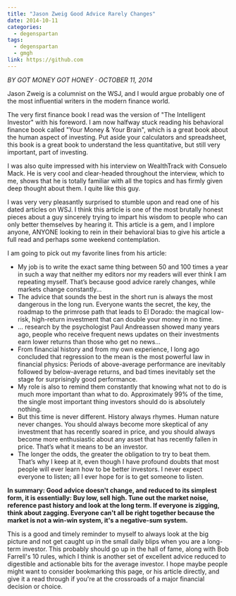 ```yaml
---
title: "Jason Zweig Good Advice Rarely Changes"
date: 2014-10-11
categories:
  - degenspartan
tags:
  - degenspartan
  - gmgh
link: https://github.com
---
```


*BY GOT MONEY GOT HONEY · OCTOBER 11, 2014*

Jason Zweig is a columnist on the WSJ, and I would argue probably one of the most influential writers in the modern finance world.

The very first finance book I read was the version of "The Intelligent Investor" with his foreword. I am now halfway stuck reading his behavioral finance book called "Your Money & Your Brain", which is a great book about the human aspect of investing. Put aside your calculators and spreadsheet, this book is a great book to understand the less quantitative, but still very important, part of investing.

I was also quite impressed with his interview on WealthTrack with Consuelo Mack. He is very cool and clear-headed throughout the interview, which to me, shows that he is totally familiar with all the topics and has firmly given deep thought about them. I quite like this guy.

I was very very pleasantly surprised to stumble upon and read one of his dated articles on WSJ. I think this article is one of the most brutally honest pieces about a guy sincerely trying to impart his wisdom to people who can only better themselves by hearing it. This article is a gem, and I implore anyone, ANYONE looking to rein in their behavioral bias to give his article a full read and perhaps some weekend contemplation.

I am going to pick out my favorite lines from his article:

- My job is to write the exact same thing between 50 and 100 times a year in such a way that neither my editors nor my readers will ever think I am repeating myself. That’s because good advice rarely changes, while markets change constantly...
- The advice that sounds the best in the short run is always the most dangerous in the long run. Everyone wants the secret, the key, the roadmap to the primrose path that leads to El Dorado: the magical low-risk, high-return investment that can double your money in no time.
- ... research by the psychologist Paul Andreassen showed many years ago, people who receive frequent news updates on their investments earn lower returns than those who get no news...
- From financial history and from my own experience, I long ago concluded that regression to the mean is the most powerful law in financial physics: Periods of above-average performance are inevitably followed by below-average returns, and bad times inevitably set the stage for surprisingly good performance.
- My role is also to remind them constantly that knowing what not to do is much more important than what to do. Approximately 99% of the time, the single most important thing investors should do is absolutely nothing.
- But this time is never different. History always rhymes. Human nature never changes. You should always become more skeptical of any investment that has recently soared in price, and you should always become more enthusiastic about any asset that has recently fallen in price. That’s what it means to be an investor.
- The longer the odds, the greater the obligation to try to beat them. That’s why I keep at it, even though I have profound doubts that most people will ever learn how to be better investors. I never expect everyone to listen; all I ever hope for is to get someone to listen.

**In summary: Good advice doesn't change, and reduced to its simplest form, it is essentially: Buy low, sell high. Tune out the market noise, reference past history and look at the long term. If everyone is zigging, think about zagging. Everyone can't all be right together because the market is not a win-win system, it's a negative-sum system.**

This is a good and timely reminder to myself to always look at the big picture and not get caught up in the small daily blips when you are a long-term investor. This probably should go up in the hall of fame, along with Bob Farrell's 10 rules, which I think is another set of excellent advice reduced to digestible and actionable bits for the average investor. I hope maybe people might want to consider bookmarking this page, or his article directly, and give it a read through if you're at the crossroads of a major financial decision or choice.
